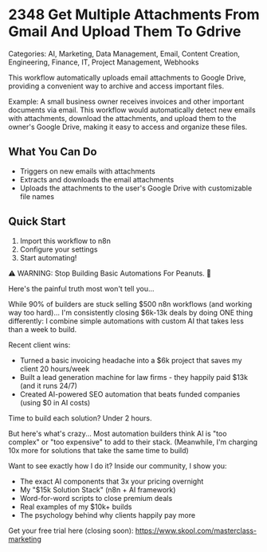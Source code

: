 # 2348 Get Multiple Attachments From Gmail And Upload Them To Gdrive

Categories: AI, Marketing, Data Management, Email, Content Creation, Engineering, Finance, IT, Project Management, Webhooks

This workflow automatically uploads email attachments to Google Drive, providing a convenient way to archive and access important files.

Example: A small business owner receives invoices and other important documents via email. This workflow would automatically detect new emails with attachments, download the attachments, and upload them to the owner's Google Drive, making it easy to access and organize these files.

## What You Can Do
- Triggers on new emails with attachments
- Extracts and downloads the email attachments
- Uploads the attachments to the user's Google Drive with customizable file names

## Quick Start
1. Import this workflow to n8n
2. Configure your settings
3. Start automating!

⚠️ WARNING: Stop Building Basic Automations For Peanuts. 🚫

Here's the painful truth most won't tell you...

While 90% of builders are stuck selling $500 n8n workflows (and working way too hard)...
I'm consistently closing $6k-13k deals by doing ONE thing differently:
I combine simple automations with custom AI that takes less than a week to build.

Recent client wins:
* Turned a basic invoicing headache into a $6k project that saves my client 20 hours/week
* Built a lead generation machine for law firms - they happily paid $13k (and it runs 24/7)
* Created AI-powered SEO automation that beats funded companies (using $0 in AI costs)

Time to build each solution? Under 2 hours.

But here's what's crazy...
Most automation builders think AI is "too complex" or "too expensive" to add to their stack.
(Meanwhile, I'm charging 10x more for solutions that take the same time to build)

Want to see exactly how I do it?
Inside our community, I show you:
* The exact AI components that 3x your pricing overnight
* My "$15k Solution Stack" (n8n + AI framework)
* Word-for-word scripts to close premium deals
* Real examples of my $10k+ builds
* The psychology behind why clients happily pay more

Get your free trial here (closing soon): https://www.skool.com/masterclass-marketing
